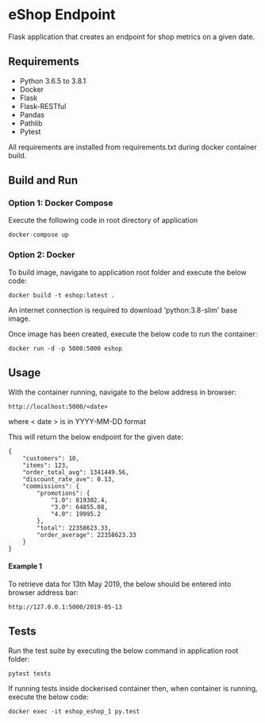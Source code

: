 # eShop Endpoint
Flask application that creates an endpoint for shop metrics on a given date. 

## Requirements
- Python 3.6.5 to 3.8.1
- Docker
- Flask
- Flask-RESTful
- Pandas
- Pathlib
- Pytest


All requirements are installed from requirements.txt during docker container build.

## Build and Run
### Option 1: Docker Compose
Execute the following code in root directory of application
```
docker-compose up
```


### Option 2: Docker
To build image, navigate to application root folder and execute the below code:
```
docker build -t eshop:latest .
```
An internet connection is required to download 'python:3.8-slim' base image.

Once image has been created, execute the below code to run the container:
```
docker run -d -p 5000:5000 eshop
```

## Usage
With the container running, navigate to the below address in browser:
```
http://localhost:5000/<date>
```
where < date > is in YYYY-MM-DD format

This will return the below endpoint for the given date:
```
{
    "customers": 10,
    "items": 123,
    "order_total_avg": 1341449.56,
    "discount_rate_ave": 0.13,
    "commissions": {
        "promotions": {
            "1.0": 819302.4,
            "3.0": 64855.08,
            "4.0": 19995.2
        },
        "total": 22358623.33,
        "order_average": 22358623.33
    }
}
```

#### Example 1
To retrieve data for 13th May 2019, the below should be entered into browser address bar:
```
http://127.0.0.1:5000/2019-05-13
```

## Tests
Run the test suite by executing the below command in application root folder:
```
pytest tests
```
If running tests inside dockerised container then, when container is running, execute the below code:
```
docker exec -it eshop_eshop_1 py.test  
```